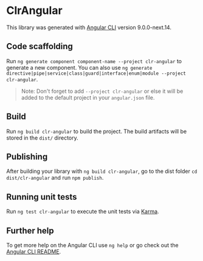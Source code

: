 # ClrAngular

This library was generated with [Angular CLI](https://github.com/angular/angular-cli) version 9.0.0-next.14.

## Code scaffolding

Run `ng generate component component-name --project clr-angular` to generate a new component. You can also use `ng generate directive|pipe|service|class|guard|interface|enum|module --project clr-angular`.
> Note: Don't forget to add `--project clr-angular` or else it will be added to the default project in your `angular.json` file. 

## Build

Run `ng build clr-angular` to build the project. The build artifacts will be stored in the `dist/` directory.

## Publishing

After building your library with `ng build clr-angular`, go to the dist folder `cd dist/clr-angular` and run `npm publish`.

## Running unit tests

Run `ng test clr-angular` to execute the unit tests via [Karma](https://karma-runner.github.io).

## Further help

To get more help on the Angular CLI use `ng help` or go check out the [Angular CLI README](https://github.com/angular/angular-cli/blob/master/README.md).
